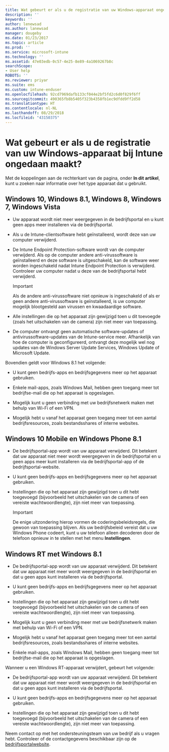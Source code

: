 ```yaml
---
title: Wat gebeurt er als u de registratie van uw Windows-apparaat ongedaan maakt? | Microsoft Docs
description: ''
keywords: ''
author: lenewsad
ms.author: lanewsad
manager: dougeby
ms.date: 01/23/2017
ms.topic: article
ms.prod: ''
ms.service: microsoft-intune
ms.technology: ''
ms.assetid: 47e03edb-0c57-4e25-8e89-4a1069267b8c
searchScope:
- User help
ROBOTS: ''
ms.reviewer: priyar
ms.suite: ems
ms.custom: intune-enduser
ms.openlocfilehash: 92cd7969dafb133cf044e2bf5fd2c6d0f829f6ff
ms.sourcegitcommit: 490365fb8b5405f323b4358fb1ec9dfdd9ff2d58
ms.translationtype: HT
ms.contentlocale: nl-NL
ms.lasthandoff: 08/29/2018
ms.locfileid: "43150375"
---
```

# <a name="what-happens-if-you-unenroll-your-windows-device-from-intune"></a>Wat gebeurt er als u de registratie van uw Windows-apparaat bij Intune ongedaan maakt?

Met de koppelingen aan de rechterkant van de pagina, onder **In dit artikel**, kunt u zoeken naar informatie over het type apparaat dat u gebruikt.


## <a name="windows-10-windows-81-windows-8-windows-7-windows-vista"></a>Windows 10, Windows 8.1, Windows 8, Windows 7, Windows Vista

-   Uw apparaat wordt niet meer weergegeven in de bedrijfsportal en u kunt geen apps meer installeren via de bedrijfsportal.

-   Als u de Intune-clientsoftware hebt geïnstalleerd, wordt deze van uw computer verwijderd.

-   De Intune Endpoint Protection-software wordt van de computer verwijderd. Als op de computer andere anti-virussoftware is geïnstalleerd en deze software is uitgeschakeld, kan de software weer worden ingeschakeld nadat Intune Endpoint Protection is verwijderd. Controleer uw computer nadat u deze van de bedrijfsportal hebt verwijderd.

    > [!IMPORTANT]
    > Als de andere anti-virussoftware niet opnieuw is ingeschakeld of als er geen andere anti-virussoftware is geïnstalleerd, is uw computer mogelijk blootgesteld aan virussen en kwaadaardige software.

-   Alle instellingen die op het apparaat zijn gewijzigd toen u dit toevoegde (zoals het uitschakelen van de camera) zijn niet meer van toepassing.

-   De computer ontvangt geen automatische software-updates of antivirussoftware-updates van de Intune-service meer. Afhankelijk van hoe de computer is geconfigureerd, ontvangt deze mogelijk wel nog updates van de Windows Server Update Services, Windows Update of Microsoft Update.

Bovendien geldt voor Windows 8.1 het volgende:

-   U kunt geen bedrijfs-apps en bedrijfsgegevens meer op het apparaat gebruiken.

-   Enkele mail-apps, zoals Windows Mail, hebben geen toegang meer tot bedrijfse-mail die op het apparaat is opgeslagen.

-   Mogelijk kunt u geen verbinding met uw bedrijfsnetwerk maken met behulp van Wi-Fi of een VPN.

-   Mogelijk hebt u vanaf het apparaat geen toegang meer tot een aantal bedrijfsresources, zoals bestandsshares of interne websites.

## <a name="windows-10-mobile-and-windows-phone-81"></a>Windows 10 Mobile en Windows Phone 8.1

-   De bedrijfsportal-app wordt van uw apparaat verwijderd. Dit betekent dat uw apparaat niet meer wordt weergegeven in de bedrijfsportal en u geen apps meer kunt installeren via de bedrijfsportal-app of de bedrijfsportal-website.

-   U kunt geen bedrijfs-apps en bedrijfsgegevens meer op het apparaat gebruiken.

-   Instellingen die op het apparaat zijn gewijzigd toen u dit hebt toegevoegd (bijvoorbeeld het uitschakelen van de camera of een vereiste wachtwoordlengte), zijn niet meer van toepassing.

    > [!IMPORTANT]
    > De enige uitzondering hierop vormen de coderingsbeleidsregels, die gewoon van toepassing blijven. Als uw bedrijfsbeleid vereist dat u uw Windows Phone codeert, kunt u uw telefoon alleen decoderen door de telefoon opnieuw in te stellen met het menu **Instellingen**.

## <a name="windows-rt-running-windows-81"></a>Windows RT met Windows 8.1

-   De bedrijfsportal-app wordt van uw apparaat verwijderd. Dit betekent dat uw apparaat niet meer wordt weergegeven in de bedrijfsportal en dat u geen apps kunt installeren via de bedrijfsportal.

-   U kunt geen bedrijfs-apps en bedrijfsgegevens meer op het apparaat gebruiken.

-   Instellingen die op het apparaat zijn gewijzigd toen u dit hebt toegevoegd (bijvoorbeeld het uitschakelen van de camera of een vereiste wachtwoordlengte), zijn niet meer van toepassing.

-   Mogelijk kunt u geen verbinding meer met uw bedrijfsnetwerk maken met behulp van Wi-Fi of een VPN.

-   Mogelijk hebt u vanaf het apparaat geen toegang meer tot een aantal bedrijfsresources, zoals bestandsshares of interne websites.

-   Enkele mail-apps, zoals Windows Mail, hebben geen toegang meer tot bedrijfse-mail die op het apparaat is opgeslagen.

Wanneer u een Windows RT-apparaat verwijdert, gebeurt het volgende:

-   De bedrijfsportal-app wordt van uw apparaat verwijderd. Dit betekent dat uw apparaat niet meer wordt weergegeven in de bedrijfsportal en dat u geen apps kunt installeren via de bedrijfsportal.

-   U kunt geen bedrijfs-apps en bedrijfsgegevens meer op het apparaat gebruiken.

-   Instellingen die op het apparaat zijn gewijzigd toen u dit hebt toegevoegd (bijvoorbeeld het uitschakelen van de camera of een vereiste wachtwoordlengte), zijn niet meer van toepassing.

Neem contact op met het ondersteuningsteam van uw bedrijf als u vragen hebt. Controleer of de contactgegevens beschikbaar zijn op de [bedrijfsportalwebsite](https://go.microsoft.com/fwlink/?linkid=2010980).
